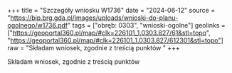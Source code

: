 +++
title = "Szczegóły wniosku W1736"
date = "2024-06-12"
source = "https://bip.brg.gda.pl/images/uploads/wnioski-do-planu-ogolnego/w1736.pdf"
tags = ["obręb: 0303", "wnioski-ogolne"]
geolinks = ["https://geoportal360.pl/map/#clk=226101_1.0303.827/61&stl=topo", "https://geoportal360.pl/map/#clk=226101_1.0303.827/612301&stl=topo"]
raw = "Składam wniosek, zgodnie z treścią punktów "
+++

Składam wniosek, zgodnie z treścią punktów 


